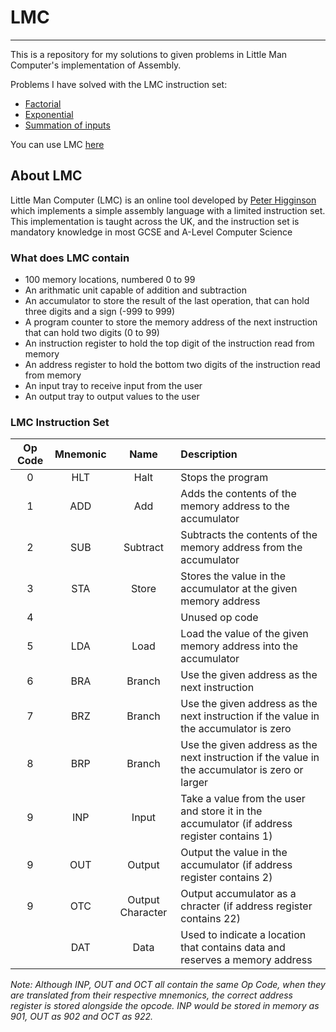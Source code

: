 # LMC

---

This is a repository for my solutions to given problems in Little Man Computer's implementation of Assembly.

Problems I have solved with the LMC instruction set:
 - [Factorial](https://github.com/alfiejsmith/LMC/blob/master/factorial.asm)
 - [Exponential](https://github.com/alfiejsmith/LMC/blob/master/exponential.asm)
 - [Summation of inputs](https://github.com/alfiejsmith/LMC/blob/master/summation.asm)

You can use LMC [here](https://peterhigginson.co.uk/lmc/)

## About LMC

Little Man Computer (LMC) is an online tool developed by [Peter Higginson](https://peterhigginson.co.uk/) which implements a simple assembly language with a limited instruction set. This implementation is taught across the UK, and the instruction set is mandatory knowledge in most GCSE and A-Level Computer Science

### What does LMC contain
 - 100 memory locations, numbered 0 to 99
 - An arithmatic unit capable of addition and subtraction
 - An accumulator to store the result of the last operation, that can hold three digits and a sign (-999 to 999)
 - A program counter to store the memory address of the next instruction that can hold two digits (0 to 99)
 - An instruction register to hold the top digit of the instruction read from memory
 - An address register to hold the bottom two digits of the instruction read from memory
 - An input tray to receive input from the user
 - An output tray to output values to the user

### LMC Instruction Set

| Op Code | Mnemonic  | Name | Description |
| :-: | :-: | :-: | :- |
| 0 | HLT | Halt | Stops the program |
| 1 | ADD | Add | Adds the contents of the memory address to the accumulator |
| 2 | SUB | Subtract | Subtracts the contents of the memory address from the accumulator |
| 3 | STA | Store | Stores the value in the accumulator at the given memory address |
| 4 | | | Unused op code |
| 5 | LDA | Load | Load the value of the given memory address into the accumulator |
| 6 | BRA | Branch | Use the given address as the next instruction
| 7 | BRZ | Branch | Use the given address as the next instruction if the value in the accumulator is zero
| 8 | BRP | Branch | Use the given address as the next instruction if the value in the accumulator is zero or larger
| 9 | INP | Input | Take a value from the user and store it in the accumulator (if address register contains 1)
| 9 | OUT | Output | Output the value in the accumulator (if address register contains 2)
| 9 | OTC | Output Character | Output accumulator as a chracter (if address register contains 22)
| | DAT | Data | Used to indicate a location that contains data and reserves a memory address

*Note: Although INP, OUT and OCT all contain the same Op Code, when they are translated from their respective mnemonics, the correct address register is stored alongside the opcode. INP would be stored in memory as 901, OUT as 902 and OCT as 922.*
